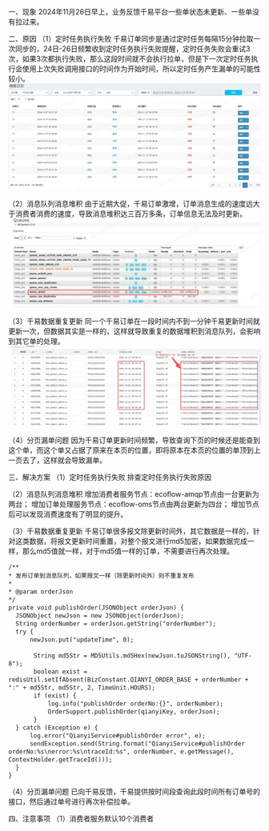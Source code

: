 一、现象
2024年11月26日早上，业务反馈千易平台一些单状态未更新、一些单没有拉过来。


二、原因
（1）定时任务执行失败
千易订单同步是通过定时任务每隔15分钟拉取一次同步的，24日-26日频繁收到定时任务执行失败提醒，定时任务失败会重试3次，如果3次都执行失败，那么这段时间就不会执行拉单，但是下一次定时任务执行会使用上次失败调用接口的时间作为开始时间，所以定时任务产生漏单的可能性较小。
![定时任务执行失败截图](./images/xxljoberror.png)

（2）消息队列消息堆积
由于近期大促，千易订单激增，订单消息生成的速度远大于消费者消费的速度，导致消息堆积达三百万多条，订单信息无法及时更新。
![MQ消息堆积](./images/mqpileup.png)

（3）千易数据重复更新
同一个千易订单在一段时间内不到一分钟千易更新时间就更新一次，但数据其实是一样的，这样就导致重复的数据堆积到消息队列，会影响到其它单的处理。
![图片](./images/orderlog.png)

（4）分页漏单问题
因为千易订单更新时间频繁，导致查询下页的时候还是能查到这个单，而这个单又占据了原来在本页的位置，即将原本在本页的位置的单顶到上一页去了，这样就会导致漏单。


三、解决方案
（1）定时任务执行失败
排查定时任务执行失败原因

（2）消息队列消息堆积
增加消费者服务节点：ecoflow-amqp节点由一台更新为两台；
增加订单处理服务节点：ecoflow-oms节点由两台更新为四台；
增加节点后可以发现消费速度有了明显的提升。

（3）千易数据重复更新
千易订单很多报文除更新时间外，其它数据是一样的，针对这类数据，将报文更新时间重置，对整个报文进行md5加密，如果数据完成一样，那么md5值就一样，对于md5值一样的订单，不需要进行再次处理。
```
/**
* 发布订单到消息队列，如果报文一样（除更新时间外）则不重复发布
*
* @param orderJson
*/
private void publishOrder(JSONObject orderJson) {
  JSONObject newJson = new JSONObject(orderJson);
  String orderNumber = orderJson.getString("orderNumber");
  try {
      newJson.put("updateTime", 0);
  
       String md5Str = MD5Utils.md5Hex(newJson.toJSONString(), "UTF-8");
       boolean exist = redisUtil.setIfAbsent(BizConstant.QIANYI_ORDER_BASE + orderNumber + ":" + md5Str, md5Str, 2, TimeUnit.HOURS);
       if (exist) {
           log.info("publishOrder orderNo:{}", orderNumber);
           OrderSupport.publishOrder(qianyiKey, orderJson);
       }
  } catch (Exception e) {
      log.error("QianyiService#publishOrder error", e);
      sendException.send(String.format("QianyiService#publishOrder orderNo:%s\nerror:%s\ntraceId:%s", orderNumber, e.getMessage(), ContextHolder.getTraceId()));
  }
}

```

（4）分页漏单问题
  已向千易反馈，千易提供按时间段查询此段时间所有订单号的接口，然后通过单号进行再次补偿拉单。


四、注意事项
（1）消费者服务默认10个消费者